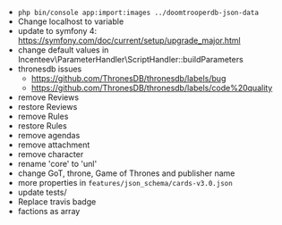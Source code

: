 * `php bin/console app:import:images ../doomtrooperdb-json-data`
* Change localhost to variable
* update to symfony 4: https://symfony.com/doc/current/setup/upgrade_major.html
* change default values in Incenteev\ParameterHandler\ScriptHandler::buildParameters
* thronesdb issues
  * https://github.com/ThronesDB/thronesdb/labels/bug
  * https://github.com/ThronesDB/thronesdb/labels/code%20quality
* remove Reviews
* restore Reviews
* remove Rules
* restore Rules
* remove agendas
* remove attachment
* remove character
* rename 'core' to 'unl'
* change GoT, throne, Game of Thrones and publisher name
* more properties in `features/json_schema/cards-v3.0.json`
* update tests/
* Replace travis badge
* factions as array
